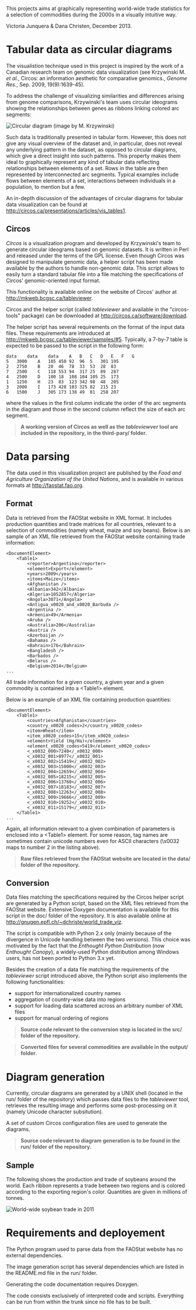 
This projects aims at graphically representing world-wide trade statistics for a selection of commodities during the 2000s in a visually intuitive way.

Victoria Junquera & Dana Christen, December 2013.

Tabular data as circular diagrams
=================================

The visualistion technique used in this project is inspired by the work of a Canadian research team on genomic data visualization (see Krzywinski M. *et al.*, Circos: an information aesthetic for comparative genomics., *Genome Res.*, Sep. 2009, 19(9):1639-45).

To address the challenge of visualizing similarities and differences arising from genome comparisons, Krzywinski's team uses circular ideograms showing the relationships between genes as ribbons linking colored arc segments:

![Circular diagram (image by M. Krzywinski)](https://bitbucket.org/danachristen/world-trade-viz/raw/master/doc/diagram.jpg)

Such data is traditionally presented in tabular form. However, this does not give any visual overview of the dataset and, in particular, does not reveal any underlying pattern in the dataset, as opposed to circular diagrams, which give a direct insight into such patterns. This property makes them ideal to graphically represent any kind of tabular data reflecting relationships between elements of a set. Rows in the table are then represented by interconnected arc segments. Typical examples include flows between elements of a set, interactions between individuals in a population, to mention but a few.

An in-depth discussion of the advantages of circular diagrams for tabular data visualization can be found at <http://circos.ca/presentations/articles/vis_tables1>.

Circos
------

*Circos* is a visualization program and developed by Krzywinski's team to generate circular ideograms based on genomic datasets. It is written in Perl and released under the terms of the GPL license. Even though Circos was designed to manipulate genomic data, a helper script has been made available by the authors to handle non-genomic data. This script allows to easily turn a standard tabular file into a file matching the specifications of Circos' genomic-oriented input format.

This functionality is available online on the website of Circos' author at <http://mkweb.bcgsc.ca/tableviewer>.

Circos and the helper script (called *tableviewer* and available in the "circos-tools" package) can be downloaded at <http://circos.ca/software/download>.

The helper script has several requirements on the format of the input data files. These requirements are introduced at <http://mkweb.bcgsc.ca/tableviewer/samples/#5>. Typically, a 7-by-7 table is expected to be passed to the script in the following form:

    data	data	data	A	B	C	D	E	F	G
    5	3000	A	105	450	92	96	5	301	195
    2	2750	B	20	46	78	33	53	28	83
    7	2500	C	118	553	94	317	25	89	287
    4	2500	D	100	18	108	104	105	25	173
    1	1250	H	23	83	123	342	98	48	205
    3	2000	I	173	428	103	325	82	215	23
    6	1500	J	305	173	138	49	81	258	207

where the values in the first column indicate the order of the arc segments in the diagram and those in the second column reflect the size of each arc segment.

> **A working version of Circos as well as the *tableviewver* tool are included in the repository, in the third-pary/ folder.**

Data parsing
============

The data used in this visualization project are published by the *Food and Agriculture Organization of the United Nations*, and is available in various formats at <http://faostat.fao.org>.

Format
------

Data is retrieved from the FAOStat website in XML format. It includes production quantities and trade matrices for all countries, relevant to a selection of commodities (namely wheat, maize and soy beans). Below is an sample of an XML file retrieved from the FAOStat website containing trade information:

    <DocumentElement>
        <Table1>
            <reporter>Argentina</reporter>
            <element>Export</element>
            <years>2009</years>
            <items>Maize</items>
            <Afghanistan />
            <Albania>342</Albania>
            <Algeria>1052857</Algeria>
            <Angola>3071</Angola>
            <Antigua_x0020_and_x0020_Barbuda />
            <Argentina />
            <Armenia>49</Armenia>
            <Aruba />
            <Australia>206</Australia>
            <Austria />
            <Azerbaijan />
            <Bahamas />
            <Bahrain>176</Bahrain>
            <Bangladesh />
            <Barbados />
            <Belarus />
            <Belgium>2014</Belgium>
    ...

All trade information for a given country, a given year and a given commodity is contained into a \<Table1\> element.

Below is an example of an XML file containing production quantities:

    <DocumentElement>
        <Table1>
            <countries>Afghanistan</countries>
            <country_x0020_codes>2</country_x0020_codes>
            <item>Wheat</item>
            <item_x0020_codes>15</item_x0020_codes>
            <element>Yield (Hg/Ha)</element>
            <element_x0020_codes>5419</element_x0020_codes>
            <_x0032_000>7240</_x0032_000>
            <_x0032_001>8977</_x0032_001>
            <_x0032_002>15419</_x0032_002>
            <_x0032_003>15000</_x0032_003>
            <_x0032_004>12659</_x0032_004>
            <_x0032_005>18215</_x0032_005>
            <_x0032_006>13760</_x0032_006>
            <_x0032_007>18183</_x0032_007>
            <_x0032_008>12263</_x0032_008>
            <_x0032_009>19666</_x0032_009>
            <_x0032_010>19252</_x0032_010>
            <_x0032_011>15179</_x0032_011>
        </Table1>
    ...

Again, all information relevant to a given combination of parameters is enclosed into a \<Table1\> element. For some reason, tag names are sometimes contain unicode numbers even for ASCII characters (\\x0032 maps to number 2 in the listing above).

> **Raw files retrieved from the FAOStat website are located in the data/ folder of the repository.**

Conversion
----------

Data files matching the specifications required by the Circos helper script are generated by a Python script, based on the XML files retrieved from the FAOStat website. Extensive Doxygen documentation is available for this script in the doc/ folder of the repository. It is also available online at <http://gnugen.epfl.ch/~dchriste/world_trade_viz>.

The script is compatible with Python 2.x only (mainly because of the divergence in Unicode handling between the two versions). This choice was motivated by the fact that the *Enthought Python Distribution* (now *Enthought Canopy*), a widely-used Python distribution among Windows users, has not been ported to Python 3.x yet.

Besides the creation of a data file matching the requirements of the *tableviewer* script introduced above, the Python script also implements the following functionalities:
 - support for internationalized country names
 - aggregation of country-wise data into regions
 - support for loading data scattered across an arbitrary number of XML files
 - support for manual ordering of regions

 > **Source code relevant to the conversion step is located in the src/ folder of the repository.**

 > **Converted files for several commodities are available in the output/ folder.**

Diagram generation
==================

Currently, circular diagrams are generated by a UNIX shell (located in the run/ folder of the repository) which passes data files to the *tableviewer* tool, retrieves the resulting image and performs some post-processing on it (namely Unicode character subsitution).

A set of custom Circos configuration files are used to generate the diagrams.

> **Source code relevant to diagram generation is to be found in the run/ folder of the repository.**

Sample
------

The following shows the production and trade of soybeans around the world. Each ribbon represents a trade between two regions and is colored according to the exporting region's color. Quantities are given in millions of tonnes.

![World-wide soybean trade in 2011](https://bitbucket.org/danachristen/world-trade-viz/raw/master/doc/soybeans_2011.jpg)

Requirements and deployement
============================

The Python program used to parse data from the FAOStat website has no external dependencies.

The image generation script has several dependencies which are listed in the README.md file in the run/ folder.

Generating the code documentation requires Doxygen.

The code consists exclusively of interpreted code and scripts. Everything can be run from within the trunk since no file has to be built.
